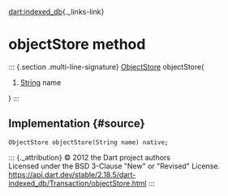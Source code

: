[dart:indexed\_db](../../dart-indexed_db/dart-indexed_db-library){._links-link}

objectStore method
==================

::: {.section .multi-line-signature}
[ObjectStore](../objectstore-class) objectStore(

1.  [String](../../dart-core/string-class) name

)
:::

Implementation {#source}
--------------

``` {.language-dart data-language="dart"}
ObjectStore objectStore(String name) native;
```

::: {._attribution}
© 2012 the Dart project authors\
Licensed under the BSD 3-Clause \"New\" or \"Revised\" License.\
<https://api.dart.dev/stable/2.18.5/dart-indexed_db/Transaction/objectStore.html>
:::
